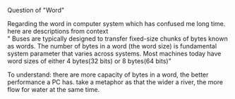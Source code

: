 Question of "Word"

Regarding the word in computer system which has confused me long time. here are descriptions from context   
" Buses are typically designed to transfer fixed-size chunks of bytes known as words. The number of bytes in a word (the word size) is 
 fundamental system parameter that varies across systems. Most machines today have word sizes of either 4 bytes(32 bits) or 8 bytes(64 bits)"
 
 To understand: there are more capacity of bytes in a word, the better performance a PC has. take a metaphor as that the wider a river,
 the more flow for water at the same time.
